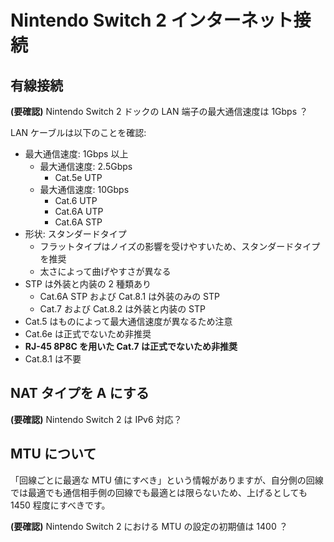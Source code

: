 # Nintendo Switch 2 インターネット接続

## 有線接続

**(要確認)** Nintendo Switch 2 ドックの LAN 端子の最大通信速度は 1Gbps ？

LAN ケーブルは以下のことを確認:

- 最大通信速度: 1Gbps 以上
	- 最大通信速度: 2.5Gbps
		- Cat.5e UTP
	- 最大通信速度: 10Gbps
		- Cat.6 UTP
		- Cat.6A UTP
		- Cat.6A STP
- 形状: スタンダードタイプ
	- フラットタイプはノイズの影響を受けやすいため、スタンダードタイプを推奨
	- 太さによって曲げやすさが異なる
- STP は外装と内装の 2 種類あり
	- Cat.6A STP および Cat.8.1 は外装のみの STP
	- Cat.7 および Cat.8.2 は外装と内装の STP
- Cat.5 はものによって最大通信速度が異なるため注意
- Cat.6e は正式でないため非推奨
- **RJ-45 8P8C を用いた Cat.7 は正式でないため非推奨**
- Cat.8.1 は不要

## NAT タイプを A にする

**(要確認)** Nintendo Switch 2 は IPv6 対応？

## MTU について

「回線ごとに最適な MTU 値にすべき」という情報がありますが、自分側の回線では最適でも通信相手側の回線でも最適とは限らないため、上げるとしても 1450 程度にすべきです。

**(要確認)** Nintendo Switch 2 における MTU の設定の初期値は 1400 ？
